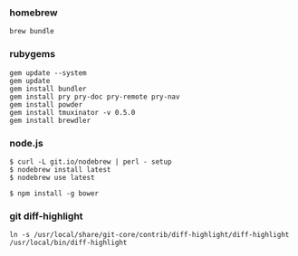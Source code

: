 ### homebrew

```
brew bundle
```

### rubygems

```
gem update --system
gem update
gem install bundler
gem install pry pry-doc pry-remote pry-nav
gem install powder
gem install tmuxinator -v 0.5.0
gem install brewdler
```

### node.js

```
$ curl -L git.io/nodebrew | perl - setup
$ nodebrew install latest
$ nodebrew use latest
```

```
$ npm install -g bower
```

### git diff-highlight

```
ln -s /usr/local/share/git-core/contrib/diff-highlight/diff-highlight /usr/local/bin/diff-highlight
```
